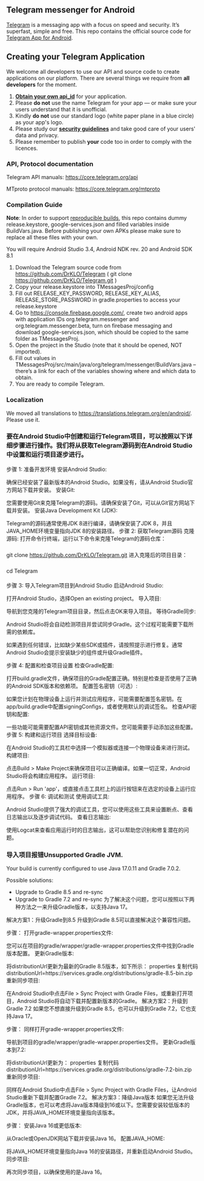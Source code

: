 ## Telegram messenger for Android

[Telegram](https://telegram.org) is a messaging app with a focus on speed and security. It’s superfast, simple and free.
This repo contains the official source code for [Telegram App for Android](https://play.google.com/store/apps/details?id=org.telegram.messenger).

## Creating your Telegram Application

We welcome all developers to use our API and source code to create applications on our platform.
There are several things we require from **all developers** for the moment.

1. [**Obtain your own api_id**](https://core.telegram.org/api/obtaining_api_id) for your application.
2. Please **do not** use the name Telegram for your app — or make sure your users understand that it is unofficial.
3. Kindly **do not** use our standard logo (white paper plane in a blue circle) as your app's logo.
3. Please study our [**security guidelines**](https://core.telegram.org/mtproto/security_guidelines) and take good care of your users' data and privacy.
4. Please remember to publish **your** code too in order to comply with the licences.

### API, Protocol documentation

Telegram API manuals: https://core.telegram.org/api

MTproto protocol manuals: https://core.telegram.org/mtproto

### Compilation Guide

**Note**: In order to support [reproducible builds](https://core.telegram.org/reproducible-builds), this repo contains dummy release.keystore,  google-services.json and filled variables inside BuildVars.java. Before publishing your own APKs please make sure to replace all these files with your own.

You will require Android Studio 3.4, Android NDK rev. 20 and Android SDK 8.1

1. Download the Telegram source code from https://github.com/DrKLO/Telegram ( git clone https://github.com/DrKLO/Telegram.git )
2. Copy your release.keystore into TMessagesProj/config
3. Fill out RELEASE_KEY_PASSWORD, RELEASE_KEY_ALIAS, RELEASE_STORE_PASSWORD in gradle.properties to access your  release.keystore
4.  Go to https://console.firebase.google.com/, create two android apps with application IDs org.telegram.messenger and org.telegram.messenger.beta, turn on firebase messaging and download google-services.json, which should be copied to the same folder as TMessagesProj.
5. Open the project in the Studio (note that it should be opened, NOT imported).
6. Fill out values in TMessagesProj/src/main/java/org/telegram/messenger/BuildVars.java – there’s a link for each of the variables showing where and which data to obtain.
7. You are ready to compile Telegram.

### Localization

We moved all translations to https://translations.telegram.org/en/android/. Please use it.

### 要在Android Studio中创建和运行Telegram项目，可以按照以下详细步骤进行操作。我们将从获取Telegram源码到在Android Studio中设置和运行项目逐步进行。

步骤 1: 准备开发环境
安装Android Studio:

确保已经安装了最新版本的Android Studio。如果没有，请从Android Studio官方网站下载并安装。
安装Git:

您需要使用Git来克隆Telegram的源码。请确保安装了Git，可以从Git官方网站下载并安装。
安装Java Development Kit (JDK):

Telegram的源码通常使用JDK 8进行编译，请确保安装了JDK 8，并且JAVA_HOME环境变量指向JDK 8的安装路径。
步骤 2: 获取Telegram源码
克隆源码:
打开命令行终端，运行以下命令来克隆Telegram的源码仓库：

#####
git clone https://github.com/DrKLO/Telegram.git
进入克隆后的项目目录：
#####
cd Telegram
####
步骤 3: 导入Telegram项目到Android Studio
启动Android Studio:

打开Android Studio，选择Open an existing project。
导入项目:

导航到您克隆的Telegram项目目录，然后点击OK来导入项目。
等待Gradle同步:

Android Studio将会自动检测项目并尝试同步Gradle。这个过程可能需要下载所需的依赖库。

如果遇到任何错误，比如缺少某些SDK或插件，请按照提示进行修复。通常Android Studio会提示安装缺少的组件或升级Gradle插件。

步骤 4: 配置和检查项目设置
检查Gradle配置:

打开build.gradle文件，确保项目的Gradle配置正确。特别是检查是否使用了正确的Android SDK版本和依赖项。
配置签名密钥（可选）:

如果您计划在物理设备上运行并测试应用程序，可能需要配置签名密钥。在app/build.gradle中配置signingConfigs，或者使用默认的调试签名。
检查API密钥和配置:

一些功能可能需要配置API密钥或其他资源文件。您可能需要手动添加这些配置。
步骤 5: 构建和运行项目
选择目标设备:

在Android Studio的工具栏中选择一个模拟器或连接一个物理设备来进行测试。
构建项目:

点击Build > Make Project来确保项目可以正确编译。如果一切正常，Android Studio将会构建应用程序。
运行项目:

点击Run > Run 'app'，或直接点击工具栏上的运行按钮来在选定的设备上运行应用程序。
步骤 6: 调试和测试
使用调试工具:

Android Studio提供了强大的调试工具，您可以使用这些工具来设置断点、查看日志输出以及逐步调试代码。
查看日志输出:

使用Logcat来查看应用运行时的日志输出，这可以帮助您识别和修复潜在的问题。

###  导入项目报错Unsupported Gradle JVM.

Your build is currently configured to use Java 17.0.11 and Gradle 7.0.2.

Possible solutions:
 - Upgrade to Gradle 8.5 and re-sync
 - Upgrade to Gradle 7.2 and re-sync
为了解决这个问题，您可以按照以下两种方法之一来升级Gradle版本，以支持Java 17。

解决方案1：升级Gradle到8.5
升级到Gradle 8.5可以直接解决这个兼容性问题。

步骤：
打开gradle-wrapper.properties文件:

您可以在项目的gradle/wrapper/gradle-wrapper.properties文件中找到Gradle版本配置。
更新Gradle版本:

将distributionUrl更新为最新的Gradle 8.5版本，如下所示：
properties
复制代码
distributionUrl=https\://services.gradle.org/distributions/gradle-8.5-bin.zip
重新同步项目:

在Android Studio中点击File > Sync Project with Gradle Files，或重新打开项目，Android Studio将自动下载并配置新版本的Gradle。
解决方案2：升级到Gradle 7.2
如果您不想直接升级到Gradle 8.5，也可以升级到Gradle 7.2，它也支持Java 17。

步骤：
同样打开gradle-wrapper.properties文件:

导航到项目的gradle/wrapper/gradle-wrapper.properties文件。
更新Gradle版本到7.2:

将distributionUrl更新为：
properties
复制代码
distributionUrl=https\://services.gradle.org/distributions/gradle-7.2-bin.zip
重新同步项目:

同样在Android Studio中点击File > Sync Project with Gradle Files，让Android Studio重新下载并配置Gradle 7.2。
解决方案3：降级Java版本
如果您无法升级Gradle版本，也可以考虑将Java版本降级到16或以下。您需要安装较低版本的JDK，并将JAVA_HOME环境变量指向该版本。

步骤：
安装Java 16或更低版本:

从Oracle或OpenJDK网站下载并安装Java 16。
配置JAVA_HOME:

将JAVA_HOME环境变量指向Java 16的安装路径，并重新启动Android Studio。
同步项目:

再次同步项目，以确保使用的是Java 16。
